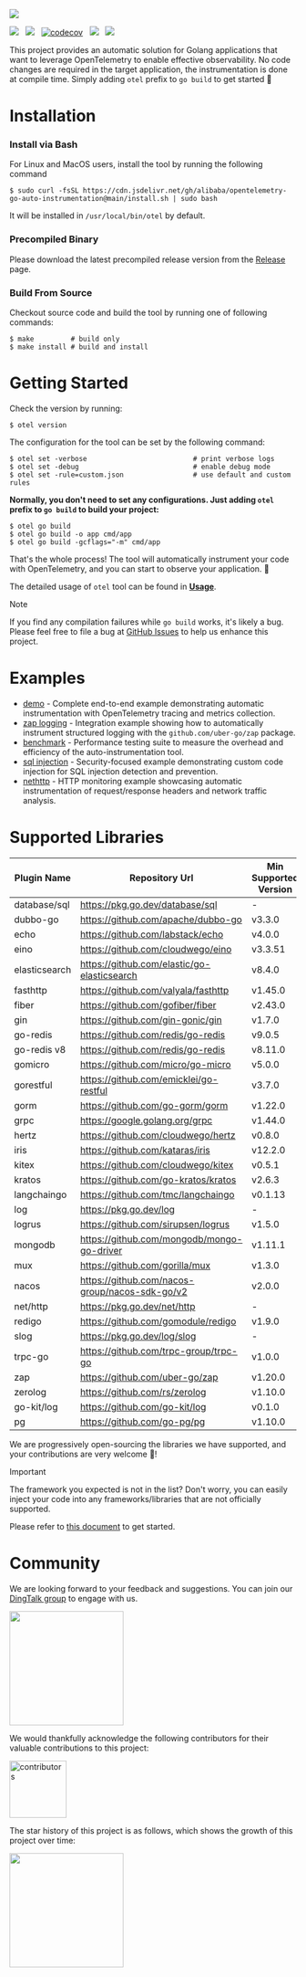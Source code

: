 ![](docs/anim-logo.svg)

[![](https://shields.io/badge/Docs-English-blue?logo=Read%20The%20Docs)](./README.md) &nbsp;
[![](https://shields.io/badge/Readme-中文-blue?logo=Read%20The%20Docs)](./docs/README_CN.md)  &nbsp;
[![codecov](https://codecov.io/gh/alibaba/opentelemetry-go-auto-instrumentation/branch/main/graph/badge.svg)](https://codecov.io/gh/alibaba/opentelemetry-go-auto-instrumentation)  &nbsp;
[![](https://shields.io/badge/Aliyun-Commercial-orange?logo=alibabacloud)](https://help.aliyun.com/zh/arms/application-monitoring/getting-started/monitoring-the-golang-applications) &nbsp;
[![](https://img.shields.io/badge/New-Adopter-orange?logo=githubsponsors)](https://github.com/alibaba/opentelemetry-go-auto-instrumentation/issues/225) &nbsp;

This project provides an automatic solution for Golang applications that want to
leverage OpenTelemetry to enable effective observability. No code changes are
required in the target application, the instrumentation is done at compile
time. Simply adding `otel` prefix to `go build` to get started :rocket:

# Installation

### Install via Bash
For Linux and MacOS users, install the tool by running the following command
```console
$ sudo curl -fsSL https://cdn.jsdelivr.net/gh/alibaba/opentelemetry-go-auto-instrumentation@main/install.sh | sudo bash
```
It will be installed in `/usr/local/bin/otel` by default.

### Precompiled Binary

Please download the latest precompiled release version from
the [Release](https://github.com/alibaba/opentelemetry-go-auto-instrumentation/releases)
page.

### Build From Source

Checkout source code and build the tool by running one of following commands:

```console
$ make         # build only
$ make install # build and install
```

# Getting Started

Check the version by running:
```console
$ otel version
```

The configuration for the tool can be set by the following command:

```console
$ otel set -verbose                          # print verbose logs
$ otel set -debug                            # enable debug mode
$ otel set -rule=custom.json                 # use default and custom rules
```

**Normally, you don't need to set any configurations. Just adding `otel` prefix to `go build` to build your project:**

```console
$ otel go build
$ otel go build -o app cmd/app
$ otel go build -gcflags="-m" cmd/app
```

That's the whole process! The tool will automatically instrument your code with OpenTelemetry, and you can start to observe your application. :telescope:

The detailed usage of `otel` tool can be found in [**Usage**](./docs/usage.md).

> [!NOTE]
> If you find any compilation failures while `go build` works, it's likely a bug.
> Please feel free to file a bug
> at [GitHub Issues](https://github.com/alibaba/opentelemetry-go-auto-instrumentation/issues)
> to help us enhance this project.

# Examples

- [demo](./example/demo) - Complete end-to-end example demonstrating automatic instrumentation with OpenTelemetry tracing and metrics collection.
- [zap logging](./example/log) - Integration example showing how to automatically instrument structured logging with the `github.com/uber-go/zap` package.
- [benchmark](./example/benchmark) - Performance testing suite to measure the overhead and efficiency of the auto-instrumentation tool.
- [sql injection](./example/sqlinject) - Security-focused example demonstrating custom code injection for SQL injection detection and prevention.
- [nethttp](./example/nethttp) - HTTP monitoring example showcasing automatic instrumentation of request/response headers and network traffic analysis.

# Supported Libraries

| Plugin Name   | Repository Url                                 | Min Supported Version | Max Supported Version |
|---------------|------------------------------------------------|-----------------------|-----------------------|
| database/sql  | https://pkg.go.dev/database/sql                | -                     | -                     |
| dubbo-go      | https://github.com/apache/dubbo-go             | v3.3.0                | -                     |
| echo          | https://github.com/labstack/echo               | v4.0.0                | v4.12.0               |
| eino          | https://github.com/cloudwego/eino              | v3.3.51               | -                     |
| elasticsearch | https://github.com/elastic/go-elasticsearch    | v8.4.0                | v8.15.0               |
| fasthttp      | https://github.com/valyala/fasthttp            | v1.45.0               | v1.63.0               |
| fiber         | https://github.com/gofiber/fiber               | v2.43.0               | v2.52.8               |
| gin           | https://github.com/gin-gonic/gin               | v1.7.0                | v1.10.0               |
| go-redis      | https://github.com/redis/go-redis              | v9.0.5                | v9.5.1                |
| go-redis v8   | https://github.com/redis/go-redis              | v8.11.0               | v8.11.5               |
| gomicro       | https://github.com/micro/go-micro              | v5.0.0                | v5.3.0                |
| gorestful     | https://github.com/emicklei/go-restful         | v3.7.0                | v3.12.1               |
| gorm          | https://github.com/go-gorm/gorm                | v1.22.0               | v1.25.9               |
| grpc          | https://google.golang.org/grpc                 | v1.44.0               | -                     |
| hertz         | https://github.com/cloudwego/hertz             | v0.8.0                | -                     |
| iris          | https://github.com/kataras/iris                | v12.2.0               | v12.2.11              |
| kitex         | https://github.com/cloudwego/kitex             | v0.5.1                | v0.11.3               |
| kratos        | https://github.com/go-kratos/kratos            | v2.6.3                | v2.8.4                |
| langchaingo   | https://github.com/tmc/langchaingo             | v0.1.13               | v0.1.13               |
| log           | https://pkg.go.dev/log                         | -                     | -                     |
| logrus        | https://github.com/sirupsen/logrus             | v1.5.0                | v1.9.3                |
| mongodb       | https://github.com/mongodb/mongo-go-driver     | v1.11.1               | v1.15.1               |
| mux           | https://github.com/gorilla/mux                 | v1.3.0                | v1.8.1                |
| nacos         | https://github.com/nacos-group/nacos-sdk-go/v2 | v2.0.0                | v2.2.7                |
| net/http      | https://pkg.go.dev/net/http                    | -                     | -                     |
| redigo        | https://github.com/gomodule/redigo             | v1.9.0                | v1.9.2                |
| slog          | https://pkg.go.dev/log/slog                    | -                     | -                     |
| trpc-go       | https://github.com/trpc-group/trpc-go          | v1.0.0                | v1.0.3                |
| zap           | https://github.com/uber-go/zap                 | v1.20.0               | v1.27.0               |
| zerolog       | https://github.com/rs/zerolog                  | v1.10.0               | v1.33.0               |
| go-kit/log    | https://github.com/go-kit/log                  | v0.1.0                | v0.2.1                |
| pg            | https://github.com/go-pg/pg                    | v1.10.0               | v1.14.0               |

We are progressively open-sourcing the libraries we have supported, and your contributions are very welcome 💖!

> [!IMPORTANT]
> The framework you expected is not in the list? Don't worry, you can easily inject your code into any frameworks/libraries that are not officially supported.
>
> Please refer to [this document](./docs/how-to-add-a-new-rule.md) to get started.

# Community

We are looking forward to your feedback and suggestions. You can join
our [DingTalk group](https://qr.dingtalk.com/action/joingroup?code=v1,k1,GyDX5fUTYnJ0En8MrVbHBYTGUcPXJ/NdsmLODGibd0w=&_dt_no_comment=1&origin=11? )
to engage with us.

<img src="docs/dingtalk.png" height="200">

We would thankfully acknowledge the following contributors for their valuable contributions to this project:

<a href="https://github.com/alibaba/opentelemetry-go-auto-instrumentation/graphs/contributors">
  <img alt="contributors" src="https://contrib.rocks/image?repo=alibaba/opentelemetry-go-auto-instrumentation" height="100"/>
</a>

The star history of this project is as follows, which shows the growth of this project over time:

<img src="https://api.star-history.com/svg?repos=alibaba/opentelemetry-go-auto-instrumentation&type=Date" height="200">

